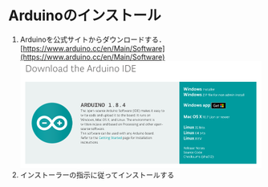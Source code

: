 
# Arduinoのインストール

1. Arduinoを公式サイトからダウンロードする．
[https://www.arduino.cc/en/Main/Software](https://www.arduino.cc/en/Main/Software)
![](img/arduino-download.png)
1. インストーラーの指示に従ってインストールする
